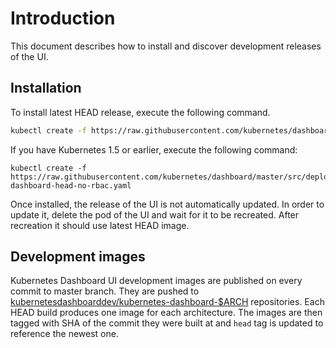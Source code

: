 # Introduction

This document describes how to install and discover development releases of the UI.

## Installation

To install latest HEAD release, execute the following command.
```bash
kubectl create -f https://raw.githubusercontent.com/kubernetes/dashboard/master/src/deploy/kubernetes-dashboard-head.yaml
```

If you have Kubernetes 1.5 or earlier, execute the following command:
```shell
kubectl create -f https://raw.githubusercontent.com/kubernetes/dashboard/master/src/deploy/kubernetes-dashboard-head-no-rbac.yaml
```

Once installed, the release of the UI is not automatically updated. In order to update it, delete
the pod of the UI and wait for it to be recreated. After recreation it should use latest HEAD image.

## Development images

Kubernetes Dashboard UI development images are published on every commit to master branch. They
are pushed to
[kubernetesdashboarddev/kubernetes-dashboard-$ARCH](https://hub.docker.com/r/kubernetesdashboarddev)
repositories. Each HEAD build produces one image for each architecture. The images are then tagged
with SHA of the commit they were built at and `head` tag is updated to reference the newest one.
